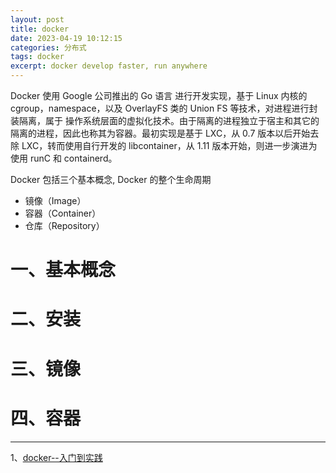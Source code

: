 ```yaml
---
layout: post
title: docker 
date: 2023-04-19 10:12:15
categories: 分布式
tags: docker 
excerpt: docker develop faster, run anywhere
---
```


Docker 使用 Google 公司推出的 Go 语言 进行开发实现，基于 Linux 内核的 cgroup，namespace，以及 OverlayFS 类的 Union FS 等技术，对进程进行封装隔离，属于 操作系统层面的虚拟化技术。由于隔离的进程独立于宿主和其它的隔离的进程，因此也称其为容器。最初实现是基于 LXC，从 0.7 版本以后开始去除 LXC，转而使用自行开发的 libcontainer，从 1.11 版本开始，则进一步演进为使用 runC 和 containerd。

Docker 包括三个基本概念,  Docker 的整个生命周期

- 镜像（Image）
- 容器（Container）
- 仓库（Repository）




# 一、基本概念

# 二、安装

# 三、镜像

# 四、容器


----

1、[docker--入门到实践](https://yeasy.gitbook.io/docker_practice)
